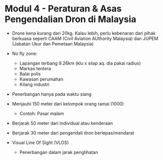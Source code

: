 # Modul 4 - Peraturan & Asas Pengendalian Dron di Malaysia

* Drone kena kurang dari 20kg. Kalau lebih, perlu kebenaran dari pihak berkuasa seperti CAAM (Civil Aviation AUthority Malaysia) dan JUPEM (Jabatan Ukur dan Pemetaan Malaysia)

* No fly zone:
  * Lapangan terbang 9.26km (klu x silap aq. dia pakai radius) 
  * Markas tentera
  * Balai polis
  * Kawasan perumahan
  * Kilang industri

* Penerbangan hanya pada waktu siang

* Menjauhi 150 meter dari kelompok orang ramai (1000) 
	 * Contoh: Pasar malam

* Berjarak 50 meter dari individual atau kenderaan

* Berjarak 30 meter dari pengendali dron berlepas/mendarat

* Visual Line Of Sight (VLOS)
	* Penerbangan dalam jarak penglihatan
